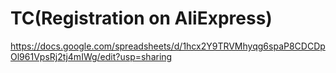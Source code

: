 # TC(Registration on AliExpress)
https://docs.google.com/spreadsheets/d/1hcx2Y9TRVMhyqg6spaP8CDCDpOl961VpsRj2tj4mIWg/edit?usp=sharing
